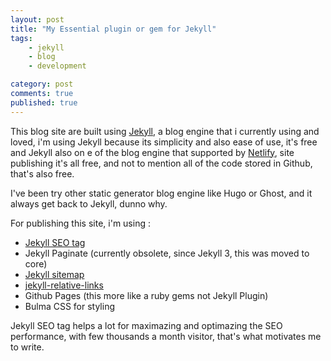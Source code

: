 ```yaml
---
layout: post
title: "My Essential plugin or gem for Jekyll"
tags: 
    - jekyll
    - blog
    - development

category: post
comments: true
published: true
---
```


This blog site are built using [Jekyll](https://jekyllrb.com/), a blog engine that i currently using and loved, i'm using Jekyll because its simplicity and also ease of use, it's free and Jekyll also on e of the blog engine that supported by [Netlify](https://netlify.com/), site publishing it's all free, and not to mention all of the code stored in Github, that's also free.

I've been try other static generator blog engine like Hugo or Ghost, and it always get back to Jekyll, dunno why.

For publishing this site, i'm using :  
- [Jekyll SEO tag](https://github.com/jekyll/jekyll-seo-tag/)
- Jekyll Paginate (currently obsolete, since Jekyll 3, this was moved to core)
- [Jekyll sitemap](https://github.com/jekyll/jekyll-sitemap)
- [jekyll-relative-links](https://github.com/benbalter/jekyll-relative-links)
- Github Pages (this more like a ruby gems not Jekyll Plugin)
- Bulma CSS for styling

Jekyll SEO tag helps a lot for maximazing and optimazing the SEO performance, with few thousands a month visitor, that's what motivates me to write.